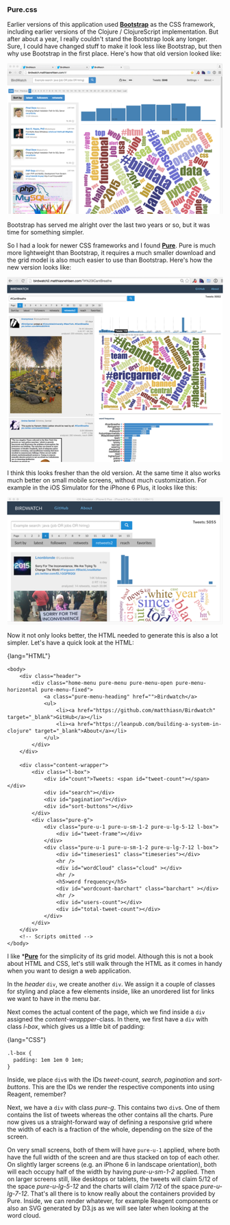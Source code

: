 ### Pure.css

Earlier versions of this application used **[Bootstrap](http://getbootstrap.com)** as the CSS framework, including earlier versions of the Clojure / ClojureScript implementation. But after about a year, I really couldn't stand the Bootstrap look any longer. Sure, I could have changed stuff to make it look less like Bootstrap, but then why use Bootstrap in the first place. Here's how that old version looked like:

![Screenshot with Bootstrap CSS](images/screenshot_bootstrap.png)

Bootstrap has served me alright over the last two years or so, but it was time for something simpler.

So I had a look for newer CSS frameworks and I found **[Pure](http://purecss.io)**. Pure is much more lightweight than Bootstrap, it requires a much smaller download and the grid model is also much easier to use than Bootstrap. Here's how the new version looks like:

![Screenshot with Pure CSS](images/screenshot.png)

I think this looks fresher than the old version. At the same time it also works much better on small mobile screens, without much customization. For example in the iOS Simulator for the iPhone 6 Plus, it looks like this:

![Screenshot iOS Simulator with Pure CSS](images/screenshot_6plus.png)

Now it not only looks better, the HTML needed to generate this is also a lot simpler. Let's have a quick look at the HTML:

{lang="HTML"}
~~~
<body>
    <div class="header">
        <div class="home-menu pure-menu pure-menu-open pure-menu-horizontal pure-menu-fixed">
            <a class="pure-menu-heading" href="">Birdwatch</a>
            <ul>
                <li><a href="https://github.com/matthiasn/Birdwatch" target="_blank">GitHub</a></li>
                <li><a href="https://leanpub.com/building-a-system-in-clojure" target="_blank">About</a></li>
            </ul>
        </div>
    </div>

    <div class="content-wrapper">
        <div class="l-box">
            <div id="count">Tweets: <span id="tweet-count"></span></div>
            <div id="search"></div>
            <div id="pagination"></div>
            <div id="sort-buttons"></div>
        </div>
        <div class="pure-g">
            <div class="pure-u-1 pure-u-sm-1-2 pure-u-lg-5-12 l-box">
                <div id="tweet-frame"></div>
            </div>
            <div class="pure-u-1 pure-u-sm-1-2 pure-u-lg-7-12 l-box">
                <div id="timeseries1" class="timeseries"></div>
                <hr />
                <div id="wordCloud" class="cloud" ></div>
                <hr />
                <h5>word frequency</h5>
                <div id="wordcount-barchart" class="barchart" ></div>
                <hr />
                <div id="users-count"></div>
                <div id="total-tweet-count"></div>
            </div>
        </div>
    </div>
    <!-- Scripts omitted -->
</body>
~~~

I like ***[Pure](http://purecss.io)** for the simplicity of its grid model. Although this is not a book about HTML and CSS, let's still walk through the HTML as it comes in handy when you want to design a web application.

In the _header_ ````div````, we create another ````div````. We assign it a couple of classes for styling and place a few elements inside, like an unordered list for links we want to have in the menu bar.

Next comes the actual content of the page, which we find inside a ````div````  assigned the _content-wrappper_-class. In there, we first have a ````div```` with class _l-box_, which gives us a little bit of padding:

{lang="CSS"}
~~~
.l-box {
  padding: 1em 1em 0 1em;
}
~~~

Inside, we place ````div````s with the IDs _tweet-count_, _search_, _pagination_ and _sort-buttons_. This are the IDs we render the respective components into using Reagent, remember?

Next, we have a ````div```` with class _pure-g_. This contains two ````div````s. One of them contains the list of tweets whereas the other contains all the charts. Pure now gives us a straight-forward way of defining a responsive grid where the width of each is a fraction of the whole, depending on the size of the screen.

On very small screens, both of them will have ````pure-u-1```` applied, where both have the full width of the screen and are thus stacked on top of each other. On slightly larger screens (e.g. an iPhone 6 in landscape orientation), both will each occupy half of the width by having _pure-u-sm-1-2_ applied. Then on larger screens still, like desktops or tablets, the tweets will claim 5/12 of the space _pure-u-lg-5-12_ and the charts will claim 7/12 of the space _pure-u-lg-7-12_. That's all there is to know really about the containers provided by Pure. Inside, we can render whatever, for example Reagent components or also an SVG generated by D3.js as we will see later when looking at the word cloud.
